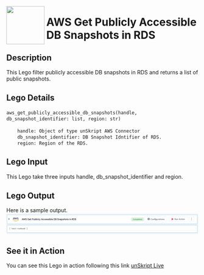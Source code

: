 [<img align="left" src="https://unskript.com/assets/favicon.png" width="100" height="100" style="padding-right: 5px">](https://unskript.com/assets/favicon.png) 
<h1>AWS Get Publicly Accessible DB Snapshots in RDS </h1>

## Description
This Lego filter publicly accessible DB snapshots in RDS and returns a list of public snapshots.


## Lego Details

    aws_get_publicly_accessible_db_snapshots(handle, db_snapshot_identifier: list, region: str)

        handle: Object of type unSkript AWS Connector
        db_snapshot_identifier: DB Snapshot Idntifier of RDS.
        region: Region of the RDS.

## Lego Input
This Lego take three inputs handle, db_snapshot_identifier and region. 

## Lego Output
Here is a sample output.
<img src="./1.png">

## See it in Action

You can see this Lego in action following this link [unSkript Live](https://unskript.com)